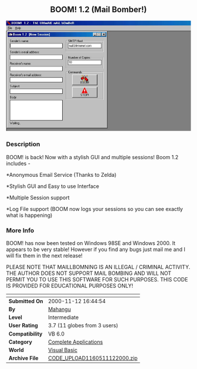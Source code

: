 ﻿<div align="center">

## BOOM\! 1\.2 \(Mail Bomber\!\)

<img src="PIC2000111262098752.jpg">
</div>

### Description

BOOM! is back! Now with a stylish GUI and multiple sessions! Boom 1.2 includes -

*Anonymous Email Service (Thanks to Zelda)

*Stylish GUI and Easy to use Interface

*Multiple Session support

*Log File support (BOOM now logs your sessions so you can see exactly what is happening)
 
### More Info
 
BOOM! has now been tested on Windows 98SE and Windows 2000. It appears to be very stable! However if you find any bugs just mail me and I will fix them in the next release!

PLEASE NOTE THAT MAILLBOMNING IS AN ILLEGAL / CRIMINAL ACTIVITY. THE AUTHOR DOES NOT SUPPORT MAIL BOMBING AND WILL NOT PERMIT YOU TO USE THIS SOFTWARE FOR SUCH PURPOSES. THIS CODE IS PROVIDED FOR EDUCATIONAL PURPOSES ONLY!


<span>             |<span>
---                |---
**Submitted On**   |2000-11-12 16:44:54
**By**             |[Mahangu](https://github.com/Planet-Source-Code/PSCIndex/blob/master/ByAuthor/mahangu.md)
**Level**          |Intermediate
**User Rating**    |3.7 (11 globes from 3 users)
**Compatibility**  |VB 6\.0
**Category**       |[Complete Applications](https://github.com/Planet-Source-Code/PSCIndex/blob/master/ByCategory/complete-applications__1-27.md)
**World**          |[Visual Basic](https://github.com/Planet-Source-Code/PSCIndex/blob/master/ByWorld/visual-basic.md)
**Archive File**   |[CODE\_UPLOAD1160511122000\.zip](https://github.com/Planet-Source-Code/mahangu-boom-1-2-mail-bomber__1-12727/archive/master.zip)








